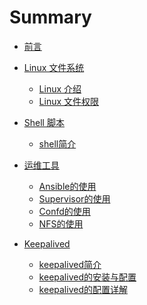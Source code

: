 # Summary

* [前言](README.md)

* [Linux 文件系统]()
    * [Linux 介绍](file/linux-introduction.md)
    * [Linux 文件权限](file/linux-file-permission.md)
* [Shell 脚本]()
    * [shell简介](shell/shell-introduction.md) 
* [运维工具]()
    * [Ansible的使用](tools/ansible-usage.md)
    * [Supervisor的使用](tools/supervisor-usage.md)
    * [Confd的使用](tools/confd-usage.md)
    * [NFS的使用](tools/nfs-usage.md)
* [Keepalived]()
    * [keepalived简介](tools/keepalived/keepalived-introduction.md) 
    * [keepalived的安装与配置](tools/keepalived/install-keepalived.md) 
    * [keepalived的配置详解](tools/keepalived/keepalived-conf.md) 
